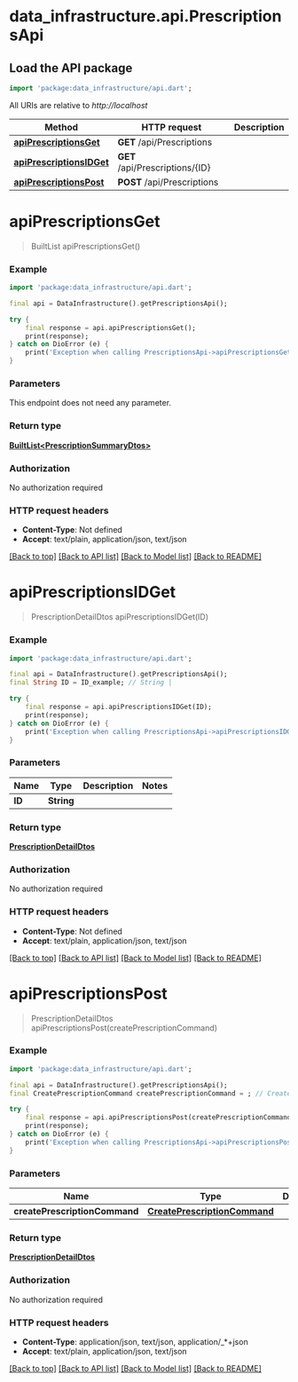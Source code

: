 # data_infrastructure.api.PrescriptionsApi

## Load the API package
```dart
import 'package:data_infrastructure/api.dart';
```

All URIs are relative to *http://localhost*

Method | HTTP request | Description
------------- | ------------- | -------------
[**apiPrescriptionsGet**](PrescriptionsApi.md#apiprescriptionsget) | **GET** /api/Prescriptions | 
[**apiPrescriptionsIDGet**](PrescriptionsApi.md#apiprescriptionsidget) | **GET** /api/Prescriptions/{ID} | 
[**apiPrescriptionsPost**](PrescriptionsApi.md#apiprescriptionspost) | **POST** /api/Prescriptions | 


# **apiPrescriptionsGet**
> BuiltList<PrescriptionSummaryDtos> apiPrescriptionsGet()



### Example 
```dart
import 'package:data_infrastructure/api.dart';

final api = DataInfrastructure().getPrescriptionsApi();

try { 
    final response = api.apiPrescriptionsGet();
    print(response);
} catch on DioError (e) {
    print('Exception when calling PrescriptionsApi->apiPrescriptionsGet: $e\n');
}
```

### Parameters
This endpoint does not need any parameter.

### Return type

[**BuiltList&lt;PrescriptionSummaryDtos&gt;**](PrescriptionSummaryDtos.md)

### Authorization

No authorization required

### HTTP request headers

 - **Content-Type**: Not defined
 - **Accept**: text/plain, application/json, text/json

[[Back to top]](#) [[Back to API list]](../README.md#documentation-for-api-endpoints) [[Back to Model list]](../README.md#documentation-for-models) [[Back to README]](../README.md)

# **apiPrescriptionsIDGet**
> PrescriptionDetailDtos apiPrescriptionsIDGet(ID)



### Example 
```dart
import 'package:data_infrastructure/api.dart';

final api = DataInfrastructure().getPrescriptionsApi();
final String ID = ID_example; // String | 

try { 
    final response = api.apiPrescriptionsIDGet(ID);
    print(response);
} catch on DioError (e) {
    print('Exception when calling PrescriptionsApi->apiPrescriptionsIDGet: $e\n');
}
```

### Parameters

Name | Type | Description  | Notes
------------- | ------------- | ------------- | -------------
 **ID** | **String**|  | 

### Return type

[**PrescriptionDetailDtos**](PrescriptionDetailDtos.md)

### Authorization

No authorization required

### HTTP request headers

 - **Content-Type**: Not defined
 - **Accept**: text/plain, application/json, text/json

[[Back to top]](#) [[Back to API list]](../README.md#documentation-for-api-endpoints) [[Back to Model list]](../README.md#documentation-for-models) [[Back to README]](../README.md)

# **apiPrescriptionsPost**
> PrescriptionDetailDtos apiPrescriptionsPost(createPrescriptionCommand)



### Example 
```dart
import 'package:data_infrastructure/api.dart';

final api = DataInfrastructure().getPrescriptionsApi();
final CreatePrescriptionCommand createPrescriptionCommand = ; // CreatePrescriptionCommand | 

try { 
    final response = api.apiPrescriptionsPost(createPrescriptionCommand);
    print(response);
} catch on DioError (e) {
    print('Exception when calling PrescriptionsApi->apiPrescriptionsPost: $e\n');
}
```

### Parameters

Name | Type | Description  | Notes
------------- | ------------- | ------------- | -------------
 **createPrescriptionCommand** | [**CreatePrescriptionCommand**](CreatePrescriptionCommand.md)|  | [optional] 

### Return type

[**PrescriptionDetailDtos**](PrescriptionDetailDtos.md)

### Authorization

No authorization required

### HTTP request headers

 - **Content-Type**: application/json, text/json, application/_*+json
 - **Accept**: text/plain, application/json, text/json

[[Back to top]](#) [[Back to API list]](../README.md#documentation-for-api-endpoints) [[Back to Model list]](../README.md#documentation-for-models) [[Back to README]](../README.md)

